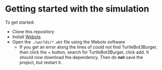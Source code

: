 # Getting started with the simulation
To get started:
- Clone this repository
- Install [Webots](https://cyberbotics.com/)
- Open the `./worlds/*.wbt` file using the Webots software
    - If you get an error along the lines of could not find TurtleBot3Burger, then click the + button, search for TurtleBot3Burger, click add. It should now download the dependency. Then do **not** save the project, but restart it. 
